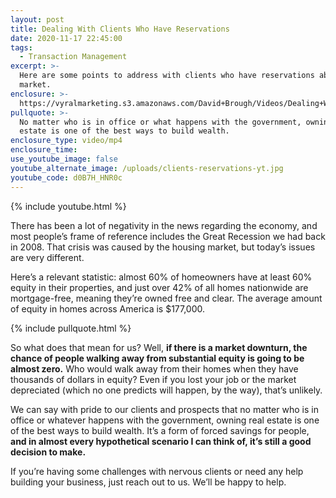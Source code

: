 ```yaml
---
layout: post
title: Dealing With Clients Who Have Reservations
date: 2020-11-17 22:45:00
tags:
  - Transaction Management
excerpt: >-
  Here are some points to address with clients who have reservations about the
  market.
enclosure: >-
  https://vyralmarketing.s3.amazonaws.com/David+Brough/Videos/Dealing+With+Clients+Who+Have+Reservations.mp4
pullquote: >-
  No matter who is in office or what happens with the government, owning real
  estate is one of the best ways to build wealth.
enclosure_type: video/mp4
enclosure_time:
use_youtube_image: false
youtube_alternate_image: /uploads/clients-reservations-yt.jpg
youtube_code: d0B7H_HNR0c
---
```


{% include youtube.html %}

There has been a lot of negativity in the news regarding the economy, and most people’s frame of reference includes the Great Recession we had back in 2008. That crisis was caused by the housing market, but today’s issues are very different.

Here’s a relevant statistic: almost 60% of homeowners have at least 60% equity in their properties, and just over 42% of all homes nationwide are mortgage-free, meaning they’re owned free and clear. The average amount of equity in homes across America is $177,000.

{% include pullquote.html %}

So what does that mean for us? Well, **if there is a market downturn, the chance of people walking away from substantial equity is going to be almost zero.** Who would walk away from their homes when they have thousands of dollars in equity? Even if you lost your job or the market depreciated (which no one predicts will happen, by the way), that’s unlikely.

We can say with pride to our clients and prospects that no matter who is in office or whatever happens with the government, owning real estate is one of the best ways to build wealth. It’s a form of forced savings for people, **and in almost every hypothetical scenario I can think of, it’s still a good decision to make.**

If you’re having some challenges with nervous clients or need any help building your business, just reach out to us. We’ll be happy to help.